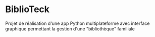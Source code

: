 # BiblioTeck
Projet de réalisation d'une app Python multiplateforme avec interface graphique permettant la gestion d'une "bibliothèque" familiale
